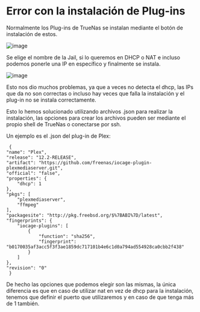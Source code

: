 # Error con la instalación de Plug-ins

Normalmente los Plug-ins de TrueNas se instalan mediante el botón de instalación de estos.

![image](https://user-images.githubusercontent.com/84206194/120072604-e7b4a300-c094-11eb-975a-bbd922a7cb12.png)

Se elige el nombre de la Jail, si lo queremos en DHCP o NAT e incluso podemos ponerle una IP en específico y finalmente se instala.

![image](https://user-images.githubusercontent.com/84206194/120072690-60b3fa80-c095-11eb-85ba-a82cdf3b0db6.png)

Esto nos dio muchos problemas, ya que a veces no detecta el dhcp, las IPs que da no son correctas o incluso hay veces que falla la instalación y el plug-in no se instala correctamente.

Esto lo hemos solucionado utilizando archivos .json para realizar la instalación, las opciones para crear los archivos pueden ser mediante el propio shell de TrueNas o conectarse por ssh.

Un ejemplo es el .json del plug-in de Plex:

     {
    "name": "Plex",
    "release": "12.2-RELEASE",
    "artifact": "https://github.com/freenas/iocage-plugin-plexmediaserver.git",
    "official": "false",
    "properties": {
        "dhcp": 1
    },
    "pkgs": [
        "plexmediaserver",
        "ffmpeg"
    ],
    "packagesite": "http://pkg.freebsd.org/$%7BABI%7D/latest",
    "fingerprints": {
        "iocage-plugins": [
            {
                "function": "sha256",
                "fingerprint": "b0170035af3acc5f3f3ae1859dc717101b4e6c1d0a794ad554928ca0cbb2f438"
            }
        ]
    },
    "revision": "0"
     }

De hecho las opciones que podemos elegir son las mismas, la única diferencia es que en caso de utilizar nat en vez de dhcp para la instalación, tenemos que definir el puerto que utilizaremos y en caso de que tenga más de 1 también.

